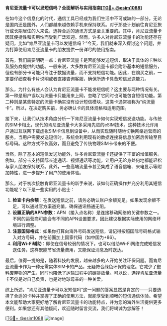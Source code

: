 **肯尼亚流量卡可以发短信吗？全面解析与实用指南[[TG💪+ @esim1088](https://t.me/s/esim1088)]**

在如今这个信息化的时代，通信工具已经成为我们生活中不可或缺的一部分。无论是国内还是国外，人们都越来越依赖手机来保持联系。对于那些计划前往肯尼亚旅行或长期居住的人来说，选择合适的通讯方式是至关重要的。其中，肯尼亚流量卡因其便捷性和实用性而受到广泛欢迎。然而，许多人对肯尼亚流量卡的功能还存在疑问，比如“肯尼亚流量卡可以发短信吗？”今天，我们就来深入探讨这个问题，并为打算使用肯尼亚流量卡的朋友提供一份详尽的使用指南。

首先，我们需要明确一点：肯尼亚流量卡是否能够发送短信，取决于具体的卡种以及服务商提供的功能。一般来说，大多数肯尼亚流量卡都会附带基本的短信服务，但也有部分卡可能只专注于数据流量，而不支持短信功能。因此，在购买之前，一定要仔细查看卡片说明或者直接咨询客服，确保所选卡具备短信发送能力。

那么，为什么有些人会认为肯尼亚流量卡不能发短信呢？这主要与两种情况有关。第一种是用户误以为流量卡只能用来上网，忽略了它同时也可能包含短信功能。第二种则是某些特定的流量卡确实没有设计短信模块，这类卡通常被称为“纯流量卡”。所以，在决定购买前，务必确认卡的具体规格和适用范围。

接下来，让我们从技术角度分析一下肯尼亚流量卡如何实现短信发送功能。与传统的SIM卡相比，现代的肯尼亚流量卡大多采用先进的eSIM技术。这种技术允许用户通过互联网下载虚拟SIM卡信息到设备中，从而实现随时随地切换网络运营商的服务。当用户需要发送短信时，系统会利用现有的数据连接将信息加密后传输至目标号码。这种方式不仅高效，而且避免了传统物理SIM卡带来的不便。

当然，除了基本的短信发送功能外，许多肯尼亚流量卡还提供了丰富的增值服务。例如，部分卡支持国际长途通话、视频通话等功能，让用户无论身处何地都能轻松与家人朋友保持联系。此外，一些高端流量卡甚至集成了语音信箱、来电显示等附加特性，进一步提升了用户的使用体验。

那么，对于初次接触肯尼亚流量卡的新手来说，该如何正确操作并充分利用其短信功能呢？以下是一些实用的小贴士：

1. **检查卡内余额**：在发送短信之前，请务必确认账户余额充足。如果发现余额不足，可以通过官方渠道充值，确保通讯畅通无阻。
2. **设置正确的APN参数**：APN（接入点名称）是连接移动网络的关键参数之一。不同的运营商可能会有不同的APN设置要求，因此建议根据实际使用的网络环境进行调整。
3. **注意国际格式**：如果你打算向海外号码发送短信，请记得按照国际号码格式输入对方号码，并在前面加上国家代码（如中国为+86）。
4. **利用Wi-Fi辅助**：即使在信号较弱的情况下，也可以借助Wi-Fi网络完成短信发送任务，这样既能节省流量费用，又能保证消息及时送达。

最后，值得一提的是，随着科技的发展，越来越多的人开始关注环保问题。而肯尼亚流量卡作为一种无需实体SIM卡的产品，无疑符合绿色环保的理念。它减少了塑料废弃物的产生，同时也降低了运输过程中的碳排放量。可以说，选择肯尼亚流量卡不仅是对自己负责，也是对地球母亲的一种关爱。

综上所述，“肯尼亚流量卡可以发短信吗”这一问题的答案显然是肯定的——只要选择了合适的卡种并掌握了正确的使用方法，就能享受到顺畅的短信通信体验。希望本文能帮助大家更好地了解肯尼亚流量卡的功能特点，并为您的海外生活提供更多便利。如果您还有其他疑问，欢迎随时留言交流，我们将竭诚为您解答！

[[TG💪+ @esim1088](https://t.me/s/esim1088) ![Image](https://i.postimg.cc/4NQfJmqS/Snipaste-2025-05-13-00-14-12.png)]